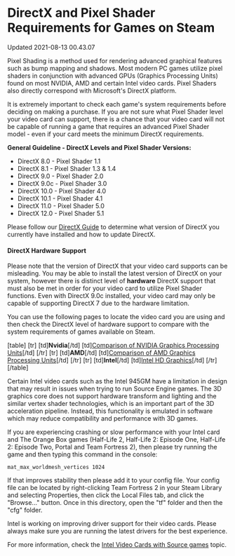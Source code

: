 # DirectX and Pixel Shader Requirements for Games on Steam
Updated 2021-08-13 00.43.07

Pixel Shading is a method used for rendering advanced graphical features such as bump mapping and shadows. Most modern PC games utilize pixel shaders in conjunction with advanced GPUs (Graphics Processing Units) found on most NVIDIA, AMD and certain Intel video cards. Pixel Shaders also directly correspond with Microsoft's DirectX platform.  
  
It is extremely important to check each game's system requirements before deciding on making a purchase. If you are not sure what Pixel Shader level your video card can support, there is a chance that your video card will not be capable of running a game that requires an advanced Pixel Shader model - even if your card meets the minimum DirectX requirements.  
  
**General Guideline - DirectX Levels and Pixel Shader Versions:**  

* DirectX 8.0 - Pixel Shader 1.1
* DirectX 8.1 - Pixel Shader 1.3 & 1.4
* DirectX 9.0 - Pixel Shader 2.0
* DirectX 9.0c - Pixel Shader 3.0
* DirectX 10.0 - Pixel Shader 4.0
* DirectX 10.1 - Pixel Shader 4.1
* DirectX 11.0 - Pixel Shader 5.0
* DirectX 12.0 - Pixel Shader 5.1

  
Please follow our [DirectX Guide](https://help.steampowered.com/en/faqs/view/4B27-B0DC-AC7D-3869) to determine what version of DirectX you currently have installed and how to update DirectX.  
  
#### DirectX Hardware Support
Please note that the version of DirectX that your video card supports can be misleading. You may be able to install the latest version of DirectX on your system, however there is distinct level of **hardware** DirectX support that must also be met in order for your video card to utilize Pixel Shader functions. Even with DirectX 9.0c installed, your video card may only be capable of supporting DirectX 7 due to the hardware limitation.  
  
You can use the following pages to locate the video card you are using and then check the DirectX level of hardware support to compare with the system requirements of games available on Steam.  
  
[table]                [tr]              [td]**Nvidia**[/td]              [td][Comparison of NVIDIA Graphics Processing Units](http://en.wikipedia.org/wiki/Comparison_of_NVIDIA_Graphics_Processing_Units)[/td]          [/tr]          [tr]              [td]**AMD**[/td]              [td][Comparison of AMD Graphics Processing Units](https://en.wikipedia.org/wiki/List_of_AMD_graphics_processing_units)[/td]          [/tr]          [tr]              [td]**Intel**[/td]              [td][Intel HD Graphics](https://en.wikipedia.org/wiki/Intel_Graphics_Technology)[/td]          [/tr]        [/table]  
  
Certain Intel video cards such as the Intel 945GM have a limitation in design that may result in issues when trying to run Source Engine games. The 3D graphics core does not support hardware transform and lighting and the similar vertex shader technologies, which is an important part of the 3D acceleration pipeline. Instead, this functionality is emulated in software which may reduce compatibility and performance with 3D games.  
  
If you are experiencing crashing or slow performance with your Intel card and The Orange Box games (Half-Life 2, Half-Life 2: Episode One, Half-Life 2: Episode Two, Portal and Team Fortress 2), then please try running the game and then typing this command in the console:  
  
`mat_max_worldmesh_vertices 1024`  
  
If that improves stability then please add it to your config file. Your config file can be located by right-clicking Team Fortress 2 in your Steam Library and selecting Properties, then click the Local Files tab, and click the "Browse..." button. Once in this directory, open the "tf" folder and then the "cfg" folder.  
  
Intel is working on improving driver support for their video cards. Please always make sure you are running the latest drivers for the best experience.  
  
For more information, check the [Intel Video Cards with Source games](https://help.steampowered.com/en/faqs/view/693A-35F5-00A7-D7F5) topic.  
  
